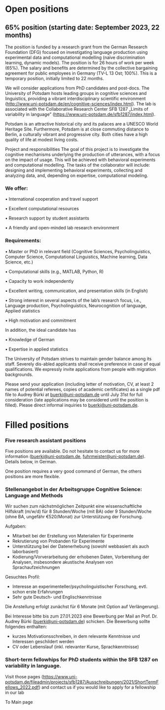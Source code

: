 
# Open positions
## 65% position (starting date: September 2023, 22 months)

The position is funded by a research grant from the German Research Foundation (DFG) focused on investigating language production using experimental data and computational modelling (naïve discrimination learning, dynamic models). The position is for 26 hours of work per week (65%). The salary and benefits are determined by the collective bargaining agreement for public employees in Germany (TV-L 13 Ost; 100%). This is a temporary position, initially limited to 22 months.

We will consider applications from PhD candidates and post-docs. 
The University of Potsdam hosts leading groups in cognitive sciences and linguistics, providing a vibrant interdisciplinary scientific environment (http://www.uni-potsdam.de/en/cognitive-sciences/index.html). The lab is associated with the Collaborative Research Center SFB 1287 „Limits of variability in language” (https://www.uni-potsdam.de/sfb1287/index.html).

Potsdam is an attractive historical city and its palaces are a UNESCO World Heritage Site. Furthermore, Potsdam is at close commuting distance to Berlin, a culturally vibrant and progressive city. Both cities have a high quality of life at modest living costs.

Project and responsibilities
The goal of this project is to investigate the cognitive mechanisms underlying the production of utterances, with a focus on the impact of usage. This will be achieved with behavioral experiments and computational modelling. The tasks of the collaborator will include: designing and implementing behavioral experiments, collecting and analyzing data, and, depending on expertise, computational modeling.

### We offer:

•	International cooperation and travel support

•	Excellent computational resources 

•	Research support by student assistants

•	A friendly and open-minded lab research environment

### Requirements: 

•	Master  or PhD in relevant field (Cognitive Sciences, Psycholinguistics, Computer Science, Computational Linguistics, Machine learning, Data Science, etc.)

•	Computational skills (e.g., MATLAB, Python, R)

•	Capacity to work independently

•	Excellent writing, communication, and presentation skills (in English)

•	Strong interest in several aspects of the lab’s research focus, i.e., Language production, Psycholinguistics, Neurocognition of language, Applied statistics

•	High motivation and commitment


In addition, the ideal candidate has

•	Knowledge of German

•	Expertise in applied statistics


The University of Potsdam strives to maintain gender balance among its staff. Severely dis-abled applicants shall receive preference in case of equal qualifications. We expressly invite applications from people with migration backgrounds.

Please send your application (including letter of motivation, CV, at least 2 names of potential referees, copies of academic certificates) as a single pdf file to Audrey Bürki at buerki@uni-potsdam.de until July 31st for full consideration (late applications may be considered until the position is filled). Please direct informal inquiries to buerki@uni-potsdam.de.



# Filled positions

### Five research assistant positions
Five positions are available. Do not hesitate to contact us for more information (buerki@uni-potsdam.de, fuhrmeister@uni-potsdam.de). Details below, in German.

One position requires a very good command of German, the others positions are more flexible. 


### Stellenangebot in der Arbeitsgruppe Cognitive Science: Language and Methods

Wir suchen zum nächstmöglichen Zeitpunkt eine wissenschaftliche Hilfskraft (m/w/d) für 8 Stunden/Woche (mit BA) oder 9 Stunden/Woche (ohne BA, ungefähr €520/Monat) zur Unterstützung der Forschung.


Aufgaben:
- Mitarbeit bei der Erstellung von Materialien für Experimente
- Rekrutierung von Probanden für Experimente
- Unterstützung bei der Datenerhebung (sowohl webbasiert als auch laborbasiert)
- Kodierung/Vorverarbeitung der erhobenen Daten, Vorbereitung der Analysen, insbesondere akustische Analysen von Sprachaufzeichnungen

Gesuchtes Profil:
- Interesse an experimenteller/psycholinguistischer Forschung, evtl. schon erste Erfahrungen
- Sehr gute Deutsch- und Englischkenntnisse

Die Anstellung erfolgt zunächst für 6 Monate (mit Option auf Verlängerung).

Bei Interesse bitte bis zum 27.01.2023 eine Bewerbung per Mail an Prof. Dr. Audrey Bürki (buerki@uni-potsdam.de) schicken. Die Bewerbung sollte folgendes enthalten: 
- kurzes Motivationsschreiben, in dem relevante Kenntnisse und Interessen geschildert werden
- CV oder Lebenslauf (inkl. relevanter Kurse, Sprachkenntnisse)



### Short-term fellowhips for PhD students within the SFB 1287 on variability in language. 

Visit those pages (https://www.uni-potsdam.de/fileadmin/projects/sfb1287/Ausschreibungen/2021/ShortTermFellows_2022.pdf) and contact us if you would like to apply for a fellowship in our lab

To Main page
